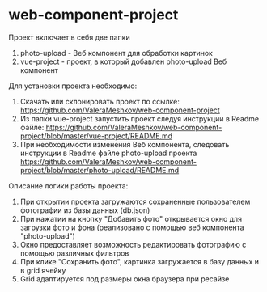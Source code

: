 # web-component-project

Проект включает в себя две папки
  1) photo-upload - Веб компонент для обработки картинок
  2) vue-project - проект, в который добавлен photo-upload Веб компонент


Для установки проекта необходимо:

1) Скачать или склонировать проект по ссылке: 
  https://github.com/ValeraMeshkov/web-component-project
2) Из папки vue-project запустить проект следуя инструкции в Readme файле:
  https://github.com/ValeraMeshkov/web-component-project/blob/master/vue-project/README.md
3) При необходимости изменения Веб компонента, следовать инструкции в Readme файле photo-upload проекта
  https://github.com/ValeraMeshkov/web-component-project/blob/master/photo-upload/README.md


Описание логики работы проекта:

1) При открытии проекта загружаются сохраненные пользователем фотографии из базы данных (db.json)
2) При нажатии на кнопку "Добавить фото" открывается окно для загрузки фото и фона (реализовано с помощью веб компонента "photo-upload")
3) Окно предоставляет возможность редактировать фотографию с помощью различных фильтров
4) При клике "Cохранить фото", картинка загружается в базу данных и в grid ячейку
5) Grid адаптируется под размеры окна браузера при ресайзе
